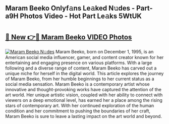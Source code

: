 ## Maram Beeko Onlyf𝚊ns Le𝚊ked N𝚞des - Part-a9H Photos Video - Hot Part Le𝚊ks 5WtUK

# <h2><a href="http://ac20628.deff.icu/?id=Maram+Beeko">🔗 New 👉🔴 Maram Beeko VIDEO Photos</a></h2>

[![Maram Beeko N𝚞des](https://i.imgur.com/rIISA9y.gif)](http://ac20628.deff.icu/?id=Maram+Beeko)
Maram Beeko, born on December 1, 1995, is an American social media influencer, gamer, and content creator known for her entertaining and engaging presence on various platforms. With a large following and a diverse range of content, Maram Beeko has carved out a unique niche for herself in the digital world. This article explores the journey of Maram Beeko, from her humble beginnings to her current status as a social media sensation. Maram Beeko is a contemporary artist whose innovative and thought-provoking works have captured the attention of the art world. Her unique artistic vision, coupled with her ability to connect with viewers on a deep emotional level, has earned her a place among the rising stars of contemporary art. With her continued exploration of the human condition and her commitment to pushing the boundaries of her craft, Maram Beeko is sure to leave a lasting impact on the art world and beyond.
